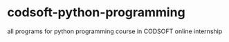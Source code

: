 # codsoft-python-programming
all programs for python programming course in CODSOFT online internship
